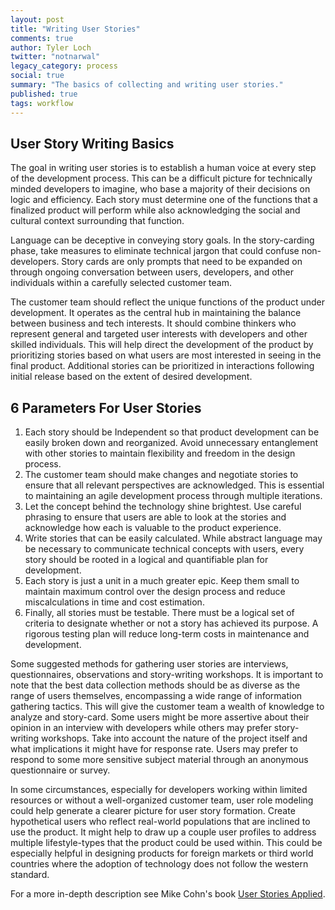 ```yaml
---
layout: post
title: "Writing User Stories"
comments: true
author: Tyler Loch
twitter: "notnarwal"
legacy_category: process
social: true
summary: "The basics of collecting and writing user stories."
published: true
tags: workflow
---
```


## User Story Writing Basics ##

The goal in writing user stories is to establish a human voice at every step of the development process. This can be a difficult picture for technically minded developers to imagine, who base a majority of their decisions on logic and efficiency. Each story must determine one of the functions that a finalized product will perform while also acknowledging the social and cultural context surrounding that function.

Language can be deceptive in conveying story goals. In the story-carding phase, take measures to eliminate technical jargon that could confuse non-developers. Story cards are only prompts that need to be expanded on through ongoing conversation between users, developers, and other individuals within a carefully selected customer team.

The customer team should reflect the unique functions of the product under development. It operates as the central hub in maintaining the balance between business and tech interests. It should combine thinkers who represent general and targeted user interests with developers and other skilled individuals. This will help direct the development of the product by prioritizing stories based on what users are most interested in seeing in the final product. Additional stories can be prioritized in interactions following initial release based on the extent of desired development.

## 6 Parameters For User Stories ##

1. Each story should be Independent so that product development can be easily broken down and reorganized. Avoid unnecessary entanglement with other stories to maintain flexibility and freedom in the design process.
2. The customer team should make changes and negotiate stories to ensure that all relevant perspectives are acknowledged. This is essential to maintaining an agile development process through multiple iterations.
3. Let the concept behind the technology shine brightest. Use careful phrasing to ensure that users are able to look at the stories and acknowledge how each is valuable to the product experience.
4. Write stories that can be easily calculated. While abstract language may be necessary to communicate technical concepts with users, every story should be rooted in a logical and quantifiable plan for development.
5. Each story is just a unit in a much greater epic. Keep them small to maintain maximum control over the design process and reduce miscalculations in time and cost estimation.
6. Finally, all stories must be testable. There must be a logical set of criteria to designate whether or not a story has achieved its purpose. A rigorous testing plan will reduce long-term costs in maintenance and development.

Some suggested methods for gathering user stories are interviews, questionnaires, observations and story-writing workshops. It is important to note that the best data collection methods should be as diverse as the range of users themselves, encompassing a wide range of information gathering tactics. This will give the customer team a wealth of knowledge to analyze and story-card. Some users might be more assertive about their opinion in an interview with developers while others may prefer story-writing workshops. Take into account the nature of the project itself and what implications it might have for response rate. Users may prefer to respond to some more sensitive subject material through an anonymous questionnaire or survey.

In some circumstances, especially for developers working within limited resources or without a well-organized customer team, user role modeling could help generate a clearer picture for user story formation. Create hypothetical users who reflect real-world populations that are inclined to use the product. It might help to draw up a couple user profiles to address multiple lifestyle-types that the product could be used within. This could be especially helpful in designing products for foreign markets or third world countries where the adoption of technology does not follow the western standard.

For a more in-depth description see Mike Cohn's book [User Stories Applied](http://www.amazon.com/User-Stories-Applied-Software-Development/dp/0321205685).
